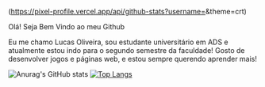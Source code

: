 (https://pixel-profile.vercel.app/api/github-stats?username=<username>&theme=crt)

Olá! Seja Bem Vindo ao meu Github

Eu me chamo Lucas Oliveira, sou estudante universitário em ADS e atualmente estou indo para o segundo semestre da faculdade!
Gosto de desenvolver jogos e páginas web, e estou sempre querendo aprender mais!

![Anurag's GitHub stats](https://github-readme-stats.vercel.app/api?username=luzallenbates&show_icons=true&theme=transparent)
[![Top Langs](https://github-readme-stats.vercel.app/api/top-langs/?username=luzallenbates&layout=donut)](https://github.com/anuraghazra/github-readme-stats)

<!--
**luzallenbates/luzallenbates** is a ✨ _special_ ✨ repository because its `README.md` (this file) appears on your GitHub profile.

Here are some ideas to get you started:

- 🔭 I’m currently working on ...
- 🌱 I’m currently learning ...
- 👯 I’m looking to collaborate on ...
- 🤔 I’m looking for help with ...
- 💬 Ask me about ...
- 📫 How to reach me: ...
- 😄 Pronouns: ...
- ⚡ Fun fact: ...
-->
